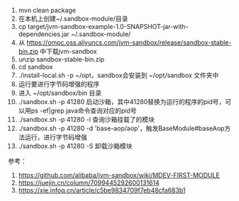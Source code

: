 1. mvn clean package 
2. 在本机上创建~/.sandbox-module/目录
3. cp target/jvm-sandbox-example-1.0-SNAPSHOT-jar-with-dependencies.jar ~/.sandbox-module/
4. 从 https://ompc.oss.aliyuncs.com/jvm-sandbox/release/sandbox-stable-bin.zip 中下载jvm-sandbox
5. unzip sandbox-stable-bin.zip 
6. cd sandbox 
7. ./install-local.sh -p ~/opt，sandbox会安装到 ~/opt/sandbox 文件夹中
8. 运行要进行字节码增强的程序
9. 进入 ~/opt/sandbox/bin 目录
10. ./sandbox.sh -p 41280 启动沙箱，其中41280替换为运行的程序的pid号，可以用ps -ef|grep java命令查询对应的pid号
11. ./sandbox.sh -p 41280 -l 查询沙箱挂载了的模块
12. ./sandbox.sh -p 41280 -d 'base-aop/aop'，触发BaseModule#baseAop方法运行，进行字节码增强
13. ./sandbox.sh -p 41280 -S 卸载沙箱模块

参考：
1. https://github.com/alibaba/jvm-sandbox/wiki/MDEV-FIRST-MODULE
2. https://juejin.cn/column/7099445292600131614
3. https://xie.infoq.cn/article/c5be9834709f7eb48cfa683b1